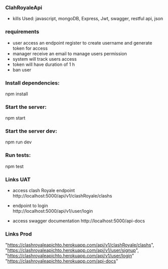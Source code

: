 ### ClahRoyaleApi

* kills Used: javascript, mongoDB,  Express, Jwt, swagger, restful api, json

### requirements
* user access an endpoint register to create username and generate token for access
*  manager receive an email to manage users permission
* system will track users access
* token will have duration of 1 h
* ban user

### Install dependencies:  
npm install 

### Start the server: 
npm start 

### Start the server dev: 
npm run dev 

### Run tests: 
npm test   

### Links UAT

* access clash Royale endpoint 
http://localhost:5000/api/v1/clashRoyale/clashs

* endpoint to login   
http://localhost:5000/api/v1/user/login

* access swagger documentation
http://localhost:5000/api-docs


### Links Prod
"https://clashroyaleapichto.herokuapp.com/api/v1/clashRoyale/clashs",
"https://clashroyaleapichto.herokuapp.com/api/v1/user/signup",
"https://clashroyaleapichto.herokuapp.com/api/v1/user/login"
"https://clashroyaleapichto.herokuapp.com/api-docs"




 
